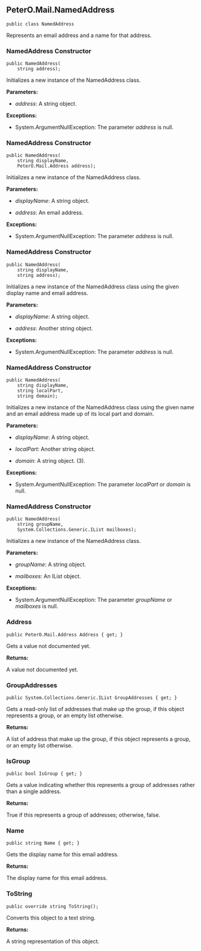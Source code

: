 ## PeterO.Mail.NamedAddress

    public class NamedAddress

Represents an email address and a name for that address.

### NamedAddress Constructor

    public NamedAddress(
        string address);

Initializes a new instance of the NamedAddress class.

<b>Parameters:</b>

 * <i>address</i>: A string object.

<b>Exceptions:</b>

 * System.ArgumentNullException:
The parameter  <i>address</i>
 is null.

### NamedAddress Constructor

    public NamedAddress(
        string displayName,
        PeterO.Mail.Address address);

Initializes a new instance of the NamedAddress class.

<b>Parameters:</b>

 * <i>displayName</i>: A string object.

 * <i>address</i>: An email address.

<b>Exceptions:</b>

 * System.ArgumentNullException:
The parameter  <i>address</i>
 is null.

### NamedAddress Constructor

    public NamedAddress(
        string displayName,
        string address);

Initializes a new instance of the NamedAddress class using the given display name and email address.

<b>Parameters:</b>

 * <i>displayName</i>: A string object.

 * <i>address</i>: Another string object.

<b>Exceptions:</b>

 * System.ArgumentNullException:
The parameter  <i>address</i>
 is null.

### NamedAddress Constructor

    public NamedAddress(
        string displayName,
        string localPart,
        string domain);

Initializes a new instance of the NamedAddress class using the given name and an email address made up of its local part and domain.

<b>Parameters:</b>

 * <i>displayName</i>: A string object.

 * <i>localPart</i>: Another string object.

 * <i>domain</i>: A string object. (3).

<b>Exceptions:</b>

 * System.ArgumentNullException:
The parameter  <i>localPart</i>
 or  <i>domain</i>
 is null.

### NamedAddress Constructor

    public NamedAddress(
        string groupName,
        System.Collections.Generic.IList mailboxes);

Initializes a new instance of the NamedAddress class.

<b>Parameters:</b>

 * <i>groupName</i>: A string object.

 * <i>mailboxes</i>: An IList object.

<b>Exceptions:</b>

 * System.ArgumentNullException:
The parameter  <i>groupName</i>
 or  <i>mailboxes</i>
 is null.

### Address

    public PeterO.Mail.Address Address { get; }

Gets a value not documented yet.

<b>Returns:</b>

A value not documented yet.

### GroupAddresses

    public System.Collections.Generic.IList GroupAddresses { get; }

Gets a read-only list of addresses that make up the group, if this object represents a group, or an empty list otherwise.

<b>Returns:</b>

A list of address that make up the group, if this object represents a group, or an empty list otherwise.

### IsGroup

    public bool IsGroup { get; }

Gets a value indicating whether this represents a group of addresses rather than a single address.

<b>Returns:</b>

True if this represents a group of addresses; otherwise, false.

### Name

    public string Name { get; }

Gets the display name for this email address.

<b>Returns:</b>

The display name for this email address.

### ToString

    public override string ToString();

Converts this object to a text string.

<b>Returns:</b>

A string representation of this object.
